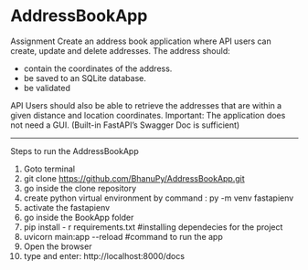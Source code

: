 # AddressBookApp

Assignment
Create an address book application where API users can create, update and delete
addresses.
The address should:
- contain the coordinates of the address.
- be saved to an SQLite database.
- be validated

API Users should also be able to retrieve the addresses that are within a given distance and
location coordinates.
Important: The application does not need a GUI. (Built-in FastAPI’s Swagger Doc is sufficient)

-----------------------------------------------------------------------------------------------

Steps to run the AddressBookApp

1) Goto terminal
2) git clone https://github.com/BhanuPy/AddressBookApp.git
3) go inside the clone repository
4) create python virtual environment by command : py -m venv fastapienv
5) activate the fastapienv
6) go inside the BookApp folder
7) pip install - r requirements.txt #installing dependecies for the project
8) uvicorn main:app --reload #command to run the app
9) Open the browser
10) type and enter: http://localhost:8000/docs

